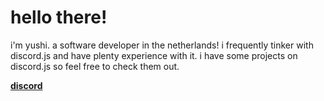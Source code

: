 # hello there!

i'm yushi. a software developer in the netherlands! i frequently tinker with discord.js and have plenty experience with it. i have some projects on discord.js so feel free to check them out.

[**discord**](https://discord.gg/YzWCDx6Vva)
